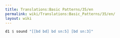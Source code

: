 ```yaml
---
title: Translations:Basic Patterns/35/en
permalink: wiki/Translations:Basic_Patterns/35/en/
layout: wiki
---
```


``` Haskell
d1 $ sound "[[bd bd] bd sn:5] [bd sn:3]"
```
